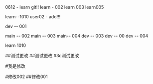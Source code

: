 0612 - learn git!!
learn - 002
learn 003
learn005

learn--1010
user02 - add!!!

dev -- 001

main -- 002
main -- 003
main-- 004
dev -- 003
dev -- 00
dev -- 004


learn 1010

##测试更改
##测试更改
#3c测试更改

#我是修改


#修改002
##修改001

